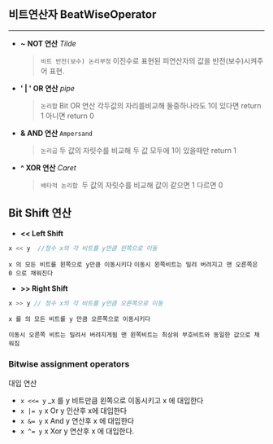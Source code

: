 ## 비트연산자 BeatWiseOperator

---

* **~**  **NOT 연산** *Tilde*

  > `비트 반전(보수) 논리부정`
  > 이진수로 표현된 피연산자의 값을 반전(보수)시켜주어 표현.

* **' | '    OR 연산** *pipe*

  >`논리합`
  >Bit OR 연산 각두값의 자리를비교해 둘중하나라도 1이 있다면 return 1 아니면 return 0

* **& AND 연산** `Ampersand`

  >`논리곱`
  > 두 값의 자릿수를 비교해 두 값 모두에 1이 있을때만 return 1

* **^ XOR 연산** *Caret*

  > `배타적 논리합`
  > ​ 두 값의 자릿수를 비교해 값이 같으면 1 다르면 0

## Bit Shift 연산

* **<< Left Shift**

````c
x << y  //정수 x의 각 비트를 y만큼 왼쪽으로 이동
````

`x 의 모든 비트를 왼쪽으로 y만큼 이동시키다`
`이동시 왼쪽비트는 밀려 버려지고 맨 오른쪽은 0 으로 채워진다`

* **>> Right Shift**

```c
x >> y // 정수 x의 각 비트를 y만큼 오른쪽으로 이동
```

`x 를 의 모든 비트를 y 만큼 오른쪽으로 이동시키다`

`이동시 오른쪽 비트는 밀려서 버려지게됨 맨 왼쪽비트는 최상위 부호비트와 동일한 값으로 채워짐`

### Bitwise assignment operators

대입 연산

* `x <<= y`  _x 를 y 비트만큼 왼쪽으로 이동시키고 x 에 대입한다
* `x |= y` x Or y 인산후 x에 대입한다
* `x &= y` x And y 연산후 x 에 대입한다
* `x ^= y` x Xor y 연산후 x 에 대입한다.
